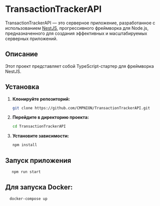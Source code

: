# TransactionTrackerAPI

TransactionTrackerAPI — это серверное приложение, разработанное с использованием [NestJS](https://nestjs.com/), прогрессивного фреймворка для Node.js, предназначенного для создания эффективных и масштабируемых серверных приложений.

## Описание

Этот проект представляет собой TypeScript-стартер для фреймворка NestJS.

## Установка

1. **Клонируйте репозиторий:**

    ```bash
    git clone https://github.com/CMPNION/TransactionTrackerAPI.git
    ```

2. **Перейдите в директорию проекта:**

    ```bash
    cd TransactionTrackerAPI
    ```

3. **Установите зависимости:**

    ```bash
    npm install
    ```

## Запуск приложения
 ```bash
    npm run start
 ```

## Для запуска Docker:

```bash
  docker-compose up
```
